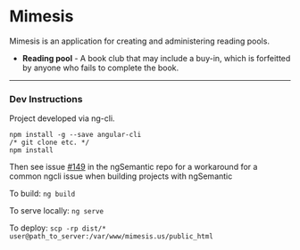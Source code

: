 # Mimesis

Mimesis is an application for creating and administering reading pools.

- **Reading pool** - A book club that may include a 
buy-in, which is forfeitted by anyone who fails to 
complete the book.

- - -

### Dev Instructions

Project developed via ng-cli.

```
npm install -g --save angular-cli
/* git clone etc. */
npm install
```
Then see issue [#149](https://github.com/vladotesanovic/ngSemantic/issues/149)
in the ngSemantic repo for a workaround for a common
ngcli issue when building projects with ngSemantic

To build: `ng build`

To serve locally: `ng serve`

To deploy: `scp -rp dist/* user@path_to_server:/var/www/mimesis.us/public_html`